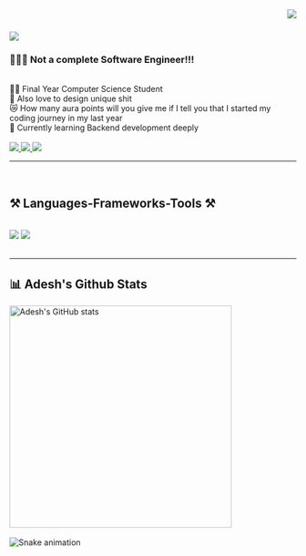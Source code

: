 <img align="right" src="https://visitor-badge.laobi.icu/badge?page_id=adeshbhongale.adeshbhongale" />
<h1 align="left">
    <img src="https://readme-typing-svg.herokuapp.com/?font=Righteous&size=35&center=true&vCenter=true&width=200&height=70&duration=3000&lines=Hi+There!+👋;+I'm+Adesh!;" />
</h1>

<h3 align="left">👩🏻‍💻 Not a complete Software Engineer!!! <br></h3>
<br/>

<div align="left">
    👨‍🎓 Final Year Computer Science Student<br>
    🎨 Also love to design unique shit <br>
    😿 How many aura points will you give me if I tell you that <be>
        I started my coding journey in my last year <br>
    💭 Currently learning Backend development deeply<br>
<!--     ⚡ Fun fact **** -->
 </div>
<br/>

 <div align="left"> 
  <a href="mailto:adeshbhongale03@gmail.com">
    <img src="https://img.shields.io/badge/Gmail-333333?style=for-the-badge&logo=gmail&logoColor=red" />
  </a>
  <a href="https://www.linkedin.com/in/adesh-bhongale-58830025b" target="_blank">
    <img src="https://img.shields.io/badge/LinkedIn-0077B5?style=for-the-badge&logo=linkedin&logoColor=white" target="_blank" />
  </a>
  <a href="https://adeshbhongale.vercel.app/" target="_blank">
     <img src="https://img.shields.io/badge/Portfolio-FF5722?style=for-the-badge&logo=todoist&logoColor=white" target="_blank" /> <!-- safari, google-chrome are other good icon options -->
  </a>
</div>
<hr/>
<br/>
<h2 align="left">⚒️ Languages-Frameworks-Tools ⚒️</h2>
<br/>
<div align="left">
    <img src="https://skillicons.dev/icons?i=java,c,python,html,css,javascript,nodejs,expressjs,mongodb,postgresql,react" />
    <img src="https://skillicons.dev/icons?i=postman,vscode,github,git,bootstrap,powerbi" /><br>
</div>

<br/>
<hr/>

<div align="left">
   <h2> 📊 Adesh's Github Stats</h2>
    <img width=390 src="https://github-readme-stats.vercel.app/api?username=adeshbhongale&hide_title=false&hide_rank=false&show_icons=true&include_all_commits=true&count_private=true&disable_animations=false&theme=dracula&locale=en&hide_border=false" alt="Adesh's GitHub stats"/>
</div>
<br/>
<img src="https://raw.githubusercontent.com/maurodesouza/maurodesouza/output/snake.svg" alt="Snake animation" />
<br/>
